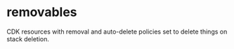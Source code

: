 # removables
CDK resources with removal and auto-delete policies set to delete things on stack deletion.
